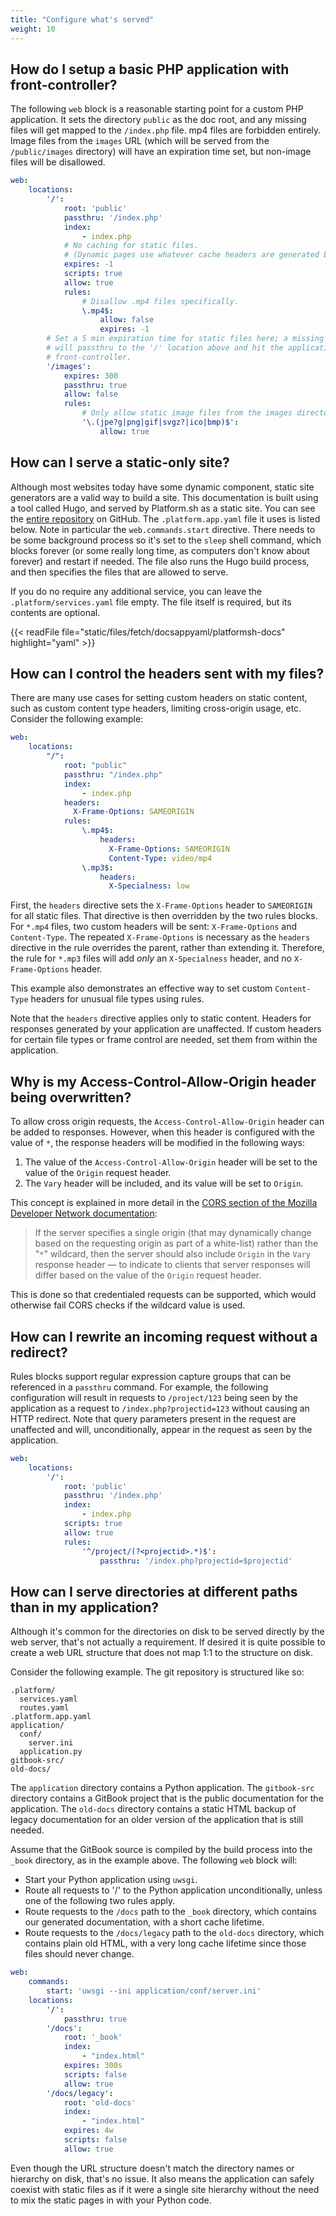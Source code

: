```yaml
---
title: "Configure what's served"
weight: 10
---
```


## How do I setup a basic PHP application with front-controller?

The following `web` block is a reasonable starting point for a custom PHP application.
It sets the directory `public` as the doc root, and any missing files will get mapped to the `/index.php` file.
mp4 files are forbidden entirely.
Image files from the `images` URL (which will be served from the `/public/images` directory) will have an expiration time set, but non-image files will be disallowed.

```yaml
web:
    locations:
        '/':
            root: 'public'
            passthru: '/index.php'
            index:
                - index.php
            # No caching for static files.
            # (Dynamic pages use whatever cache headers are generated by the program.)
            expires: -1
            scripts: true
            allow: true
            rules:
                # Disallow .mp4 files specifically.
                \.mp4$:
                    allow: false
                    expires: -1
        # Set a 5 min expiration time for static files here; a missing URL
        # will passthru to the '/' location above and hit the application
        # front-controller.
        '/images':
            expires: 300
            passthru: true
            allow: false
            rules:
                # Only allow static image files from the images directory.
                '\.(jpe?g|png|gif|svgz?|ico|bmp)$':
                    allow: true
```

## How can I serve a static-only site?

Although most websites today have some dynamic component, static site generators are a valid way to build a site.
This documentation is built using a tool called Hugo, and served by Platform.sh as a static site.
You can see the [entire repository](https://github.com/platformsh/platformsh-docs) on GitHub.
The `.platform.app.yaml` file it uses is listed below.
Note in particular the `web.commands.start` directive. There needs to be some background process so it's set to the `sleep` shell command, which blocks forever (or some really long time, as computers don't know about forever) and restart if needed.
The file also runs the Hugo build process, and then specifies the files that are allowed to serve.

If you do no require any additional service, you can leave the `.platform/services.yaml` file empty. The file itself is required, but its contents are optional.

{{< readFile file="static/files/fetch/docsappyaml/platformsh-docs" highlight="yaml" >}}

## How can I control the headers sent with my files?

There are many use cases for setting custom headers on static content, such as custom content type headers, limiting cross-origin usage, etc.
Consider the following example:

```yaml
web:
    locations:
        "/":
            root: "public"
            passthru: "/index.php"
            index:
                - index.php
            headers:
              X-Frame-Options: SAMEORIGIN
            rules:
                \.mp4$:
                    headers:
                      X-Frame-Options: SAMEORIGIN
                      Content-Type: video/mp4
                \.mp3$:
                    headers:
                      X-Specialness: low
```

First, the `headers` directive sets the `X-Frame-Options` header to `SAMEORIGIN` for all static files.
That directive is then overridden by the two rules blocks.
For `*.mp4` files, two custom headers will be sent: `X-Frame-Options` and `Content-Type`.
The repeated `X-Frame-Options` is necessary as the `headers` directive in the rule overrides the parent, rather than extending it.
Therefore, the rule for `*.mp3` files will add *only* an `X-Specialness` header, and no `X-Frame-Options` header.

This example also demonstrates an effective way to set custom `Content-Type` headers for unusual file types using rules.

Note that the `headers` directive applies only to static content.
Headers for responses generated by your application are unaffected.
If custom headers for certain file types or frame control are needed, set them from within the application.

## Why is my Access-Control-Allow-Origin header being overwritten?

To allow cross origin requests, the `Access-Control-Allow-Origin` header can be added to responses. However, when this header is configured with the value of `*`, the response headers will be modified in the following ways:

1. The value of the `Access-Control-Allow-Origin` header will be set to the value of the `Origin` request header.
2. The `Vary` header will be included, and its value will be set to `Origin`.

This concept is explained in more detail in the [CORS section of the Mozilla Developer Network documentation](https://developer.mozilla.org/en-US/docs/Web/HTTP/CORS#access-control-allow-origin):

>If the server specifies a single origin (that may dynamically change based on the requesting origin as part of a white-list) rather than the "`*`" wildcard, then the server should also include `Origin` in the `Vary` response header — to indicate to clients that server responses will differ based on the value of the `Origin` request header.

This is done so that credentialed requests can be supported, which would otherwise fail CORS checks if the wildcard value is used.

## How can I rewrite an incoming request without a redirect?

Rules blocks support regular expression capture groups that can be referenced in a `passthru` command.
For example, the following configuration will result in requests to `/project/123` being seen by the application as a request to `/index.php?projectid=123` without causing an HTTP redirect.
Note that query parameters present in the request are unaffected and will, unconditionally, appear in the request as seen by the application.

```yaml
web:
    locations:
        '/':
            root: 'public'
            passthru: '/index.php'
            index:
                - index.php
            scripts: true
            allow: true
            rules:
                '^/project/(?<projectid>.*)$':
                    passthru: '/index.php?projectid=$projectid'
```

## How can I serve directories at different paths than in my application?

Although it's common for the directories on disk to be served directly by the web server, that's not actually a requirement.
If desired it is quite possible to create a web URL structure that does not map 1:1 to the structure on disk.

Consider the following example.
The git repository is structured like so:

```text
.platform/
  services.yaml
  routes.yaml
.platform.app.yaml
application/
  conf/
    server.ini
  application.py
gitbook-src/
old-docs/
```

The `application` directory contains a Python application.
The `gitbook-src` directory contains a GitBook project that is the public documentation for the application.
The `old-docs` directory contains a static HTML backup of legacy documentation for an older version of the application that is still needed.

Assume that the GitBook source is compiled by the build process into the `_book` directory, as in the example above.
The following `web` block will:

* Start your Python application using `uwsgi`.
* Route all requests to '/' to the Python application unconditionally, unless one of the following two rules apply.
* Route requests to the `/docs` path to the `_book` directory, which contains our generated documentation, with a short cache lifetime.
* Route requests to the `/docs/legacy` path to the `old-docs` directory, which contains plain old HTML, with a very long cache lifetime since those files should never change.

```yaml
web:
    commands:
        start: 'uwsgi --ini application/conf/server.ini'
    locations:
        '/':
            passthru: true
        '/docs':
            root: '_book'
            index:
                - "index.html"
            expires: 300s
            scripts: false
            allow: true
        '/docs/legacy':
            root: 'old-docs'
            index:
                - "index.html"
            expires: 4w
            scripts: false
            allow: true
```

Even though the URL structure doesn't match the directory names or hierarchy on disk, that's no issue.
It also means the application can safely coexist with static files as if it were a single site hierarchy without the need to mix the static pages in with your Python code.
